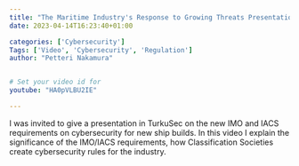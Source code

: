 ```yaml
---
title: "The Maritime Industry's Response to Growing Threats Presentation"
date: 2023-04-14T16:23:40+01:00

categories: ['Cybersecurity']
Tags: ['Video', 'Cybersecurity', 'Regulation']
author: "Petteri Nakamura"


# Set your video id for
youtube: "HA0pVLBU2IE"

---
```


I was invited to give a presentation in TurkuSec on the new IMO and IACS requirements on cybersecurity for new ship builds. In this video I explain the significance of the IMO/IACS requirements, how Classification Societies create cybersecurity rules for the industry.
